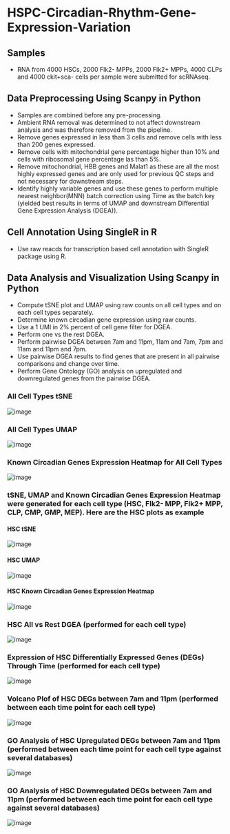 # HSPC-Circadian-Rhythm-Gene-Expression-Variation

## Samples
- RNA from 4000 HSCs, 2000 Flk2- MPPs, 2000 Flk2+ MPPs, 4000 CLPs and 4000 ckit+sca- cells per sample were submitted for scRNAseq.

## Data Preprocessing Using Scanpy in Python
- Samples are combined before any pre-processing.
- Ambient RNA removal was determined to not affect downstream analysis and was therefore removed from the pipeline.
- Remove genes expressed in less than 3 cells and remove cells with less than 200 genes expressed.
- Remove cells with mitochondrial gene percentage higher than 10% and cells with ribosomal gene percentage las than 5%.
- Remove mitochondrial, HBB genes and Malat1 as these are all the most highly expressed genes and are only used for previous QC steps and not necessary for downstream steps.
- Identify highly variable genes and use these genes to perform multiple nearest neighbor(MNN) batch correction using Time as the batch key (yielded best results in terms of UMAP and downstream Differential Gene Expression Analysis (DGEA)).

## Cell Annotation Using SingleR in R
- Use raw reacds for transcription based cell annotation with SingleR package using R.

## Data Analysis and Visualization Using Scanpy in Python
- Compute tSNE plot and UMAP using raw counts on all cell types and on each cell types separately.
- Determine known circadian gene expression using raw counts.
- Use a 1 UMI in 2% percent of cell gene filter for DGEA.
- Perform one vs the rest DGEA.
- Perform pairwise DGEA between 7am and 11pm, 11am and 7am, 7pm and 11am and 11pm and 7pm.
- Use pairwise DGEA results to find genes that are present in all pairwise comparisons and change over time.
- Perform Gene Ontology (GO) analysis on upregulated and downregulated genes from the pairwise DGEA.
### All Cell Types tSNE
![image](https://user-images.githubusercontent.com/112181040/203353111-ef55f1ae-ab3e-44d1-8e1d-4543a44fe68e.png)
### All Cell Types UMAP
![image](https://user-images.githubusercontent.com/112181040/203353147-6316e9bb-2000-48a0-8f89-ce9e23f6e15e.png)
### Known Circadian Genes Expression Heatmap for All Cell Types
![image](https://user-images.githubusercontent.com/112181040/203354649-7c9e9f20-89a7-4c4b-b9a9-429d25d247fe.png)
### tSNE, UMAP and Known Circadian Genes Expression Heatmap were generated for each cell type (HSC, Flk2- MPP, Flk2+ MPP, CLP, CMP, GMP, MEP). Here are the HSC plots as example
#### HSC tSNE
![image](https://user-images.githubusercontent.com/112181040/203353991-ccc20473-7c12-41f0-ad79-b5ae13c3d0fc.png)
#### HSC UMAP
![image](https://user-images.githubusercontent.com/112181040/203354022-bd68352b-994a-42ac-ae85-978bc1159103.png)
#### HSC Known Circadian Genes Expression Heatmap
![image](https://user-images.githubusercontent.com/112181040/203354829-9ff5ad8d-ceba-4bfb-8953-40f00c474921.png)
### HSC All vs Rest DGEA (performed for each cell type)
![image](https://user-images.githubusercontent.com/112181040/203355560-73a5af08-b727-43c4-a8bd-49b462e99a38.png)
### Expression of HSC Differentially Expressed Genes (DEGs) Through Time (performed for each cell type)
![image](https://user-images.githubusercontent.com/112181040/203355825-dd3c0fb2-15eb-48b0-ae9c-61ec461d6b25.png)
### Volcano Plof of HSC DEGs between 7am and 11pm (performed between each time point for each cell type)
![image](https://user-images.githubusercontent.com/112181040/203356474-a246dea2-ac4a-45c4-8e91-ebc079aef9f4.png)
### GO Analysis of HSC Upregulated DEGs between 7am and 11pm (performed between each time point for each cell type against several databases)
![image](https://user-images.githubusercontent.com/112181040/203356830-1787c130-deae-4de7-b121-c6840549a975.png)
### GO Analysis of HSC Downregulated DEGs between 7am and 11pm (performed between each time point for each cell type against several databases)
![image](https://user-images.githubusercontent.com/112181040/203356929-30f7a92b-14c7-4bcd-8b3a-9b4127498580.png)
